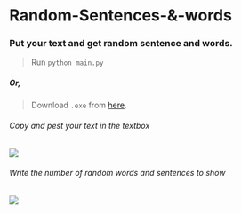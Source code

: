 # Random-Sentences-&-words
### Put your text and get random sentence and words.

> Run `python main.py`
##### Or,
> Download `.exe` from [here](https://ufile.io/plcl5fo6).

###### Copy and pest your text in the textbox
![](https://i.ibb.co/0X1BmPF/Annotation-2019-07-21-220126.png)

###### Write the number of random words and sentences to show
![](https://i.ibb.co/dpCLBkF/Annotation-2019-07-21-220427.png)

